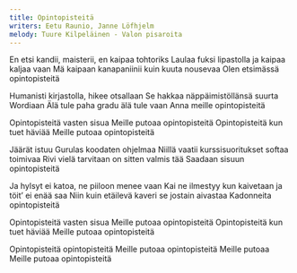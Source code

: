 ```yaml
---
title: Opintopisteitä
writers: Eetu Raunio, Janne Löfhjelm
melody: Tuure Kilpeläinen - Valon pisaroita
---
```


En etsi kandii, maisterii, en kaipaa tohtoriks
Laulaa fuksi lipastolla ja kaipaa kaljaa vaan
Mä kaipaan kanapaniinii kuin kuuta nousevaa
Olen etsimässä opintopisteitä

Humanisti kirjastolla, hikee otsallaan
Se hakkaa näppäimistöllänsä suurta Wordiaan
Älä tule paha gradu älä tule vaan
Anna meille opintopisteitä

Opintopisteitä vasten sisua
Meille putoaa opintopisteitä
Opintopisteitä kun tuet häviää
Meille putoaa opintopisteitä

Jäärät istuu Gurulas koodaten ohjelmaa
Niillä vaatii kurssisuoritukset softaa toimivaa
Rivi vielä tarvitaan on sitten valmis tää
Saadaan sisuun opintopisteitä

Ja hylsyt ei katoa, ne piiloon menee vaan
Kai ne ilmestyy kun kaivetaan ja töit’ ei enää saa
Niin kuin etäilevä kaveri se jostain aivastaa
Kadonneita opintopisteitä

Opintopisteitä vasten sisua
Meille putoaa opintopisteitä
Opintopisteitä kun tuet häviää
Meille putoaa opintopisteitä

Opintopisteitä opintopisteitä 
Meille putoaa opintopisteitä
Meille putoaa
Meille putoaa opintopisteitä
